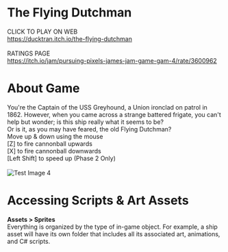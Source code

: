 # The Flying Dutchman
CLICK TO PLAY ON WEB<br>
https://ducktran.itch.io/the-flying-dutchman <br><br>
RATINGS PAGE <br>
https://itch.io/jam/pursuing-pixels-james-jam-game-gam-4/rate/3600962 
<br>
# About Game
You're the Captain of the USS Greyhound, a Union ironclad on patrol in 1862. However, when you came across a strange battered frigate, you can't help but wonder; is this ship really what it seems to be? <br>
Or is it, as you may have feared, the old Flying Dutchman? <br>
Move up & down using the mouse  <br>
[Z] to fire cannonball upwards  <br>
[X] to fire cannonball downwards  <br>
[Left Shift] to speed up (Phase 2 Only)  <br>
<br>
![Test Image 4](https://img.itch.zone/aW1hZ2UvMzYwMDk2Mi8yMTQzNzkxNS5wbmc=/original/57CKBc.png)
<br>
# Accessing Scripts & Art Assets
**Assets > Sprites** <br>
Everything is organized by the type of in-game object. For example, a ship asset will have its own folder that includes all its associated art, animations, and C# scripts. <br>
